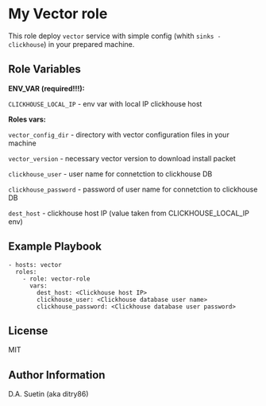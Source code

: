 My Vector role
=========

This role deploy `vector` service with simple config (whith `sinks - clickhouse`) in your prepared machine.

Role Variables
--------------

**ENV_VAR (required!!!):**

`CLICKHOUSE_LOCAL_IP` - env var with local IP clickhouse host

**Roles vars:**

`vector_config_dir` - directory with vector configuration files in your machine

`vector_version` - necessary vector version to download install packet

`clickhouse_user` - user name for connetction to clickhouse DB 

`clickhouse_password` - password of user name for connetction to clickhouse DB 

`dest_host` - clickhouse host IP (value taken from CLICKHOUSE_LOCAL_IP env)  

Example Playbook
----------------

    - hosts: vector
      roles:
        - role: vector-role
          vars:
            dest_host: <Clickhouse host IP>
            clickhouse_user: <Clickhouse database user name>
            clickhouse_password: <Clickhouse database user password>

License
-------

MIT

Author Information
------------------

D.A. Suetin (aka ditry86)
